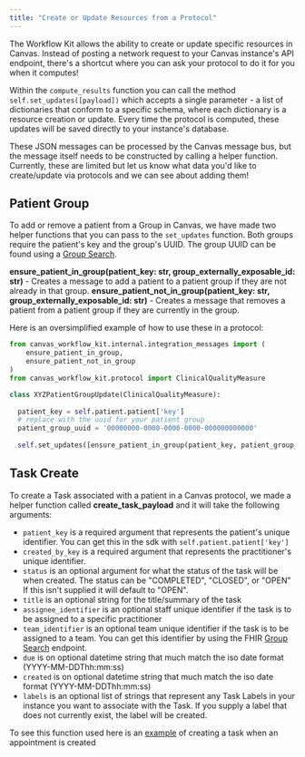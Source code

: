 ```yaml
---
title: "Create or Update Resources from a Protocol"
---
```

The Workflow Kit allows the ability to create or update specific resources in Canvas. Instead of posting a network request to your Canvas instance's API endpoint, there's a shortcut where you can ask your protocol to do it for you when it computes! 

Within the `compute_results` function you can call the method `self.set_updates([payload])` which accepts a single parameter -  a list of dictionaries that conform to a specific schema, where each dictionary is a resource creation or update. Every time the protocol is computed, these updates will be saved directly to your instance's database. 

These JSON messages can be processed by the Canvas message bus, but the message itself needs to be constructed by calling a helper function.  Currently, these are limited but let us know what data you'd like to create/update via protocols and we can see about adding them!

## Patient Group

To add or remove a patient from a Group in Canvas, we have made two helper functions that you can pass to the `set_updates` function. Both groups require the patient's key and the group's UUID. The group UUID can be found using a [Group Search](ref:group-search-intern). 

**ensure_patient_in_group(patient_key: str, group_externally_exposable_id: str)**
    - Creates a message to add a patient to a patient group if they are not already in that group.
**ensure_patient_not_in_group(patient_key: str, group_externally_exposable_id: str)**
    - Creates a message that removes a patient from a patient group if they are currently in the group.

Here is an oversimplified example of how to use these in a protocol:
```python
from canvas_workflow_kit.internal.integration_messages import (
    ensure_patient_in_group,
    ensure_patient_not_in_group
)
from canvas_workflow_kit.protocol import ClinicalQualityMeasure    

class XYZPatientGroupUpdate(ClinicalQualityMeasure):
  
  patient_key = self.patient.patient['key']
  # replace with the uuid for your patient group
  patient_group_uuid = '00000000-0000-0000-0000-000000000000'
  
  self.set_updates([ensure_patient_in_group(patient_key, patient_group_uuid)])
```
## Task Create 

To create a Task associated with a patient in a Canvas protocol, we made a helper function called **create_task_payload** and it will take the following arguments:

- `patient_key` is a required argument that represents the patient's unique identifier. You can get this in the sdk with `self.patient.patient['key']`
- `created_by_key` is a required argument that represents the practitioner's unique identifier. 
- `status` is an optional argument for what the status of the task will be when created. The status can be "COMPLETED", "CLOSED", or  "OPEN"  If this isn't supplied it will default to "OPEN". 
- `title` is an optional string for the title/summary of the task
- `assignee_identifier` is an optional staff unique identifier if the task is to be assigned to a specific practitioner
- `team_identifier` is an optional team unique identifier if the task is to be assigned to a team. You can get this identifier by using the FHIR [Group Search](ref:group-search) endpoint. 
- `due` is on optional datetime string that much match the iso date format (YYYY-MM-DDThh:mm:ss)
- `created` is on optional datetime string that much match the iso date format (YYYY-MM-DDThh:mm:ss)
- `labels` is an optional list of strings that represent any Task Labels in your instance you want to associate with the Task. If you supply a label that does not currently exist, the label will be created. 

To see this function used here is an [example](https://github.com/canvas-medical/open-source-sdk/blob/main/canvas_workflow_helpers/protocols/appointment_task_creator.py) of creating a task when an appointment is created
